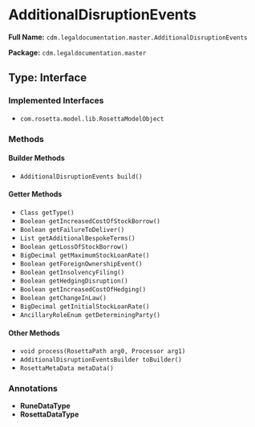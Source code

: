 # AdditionalDisruptionEvents

**Full Name:** `cdm.legaldocumentation.master.AdditionalDisruptionEvents`

**Package:** `cdm.legaldocumentation.master`

## Type: Interface

### Implemented Interfaces

- `com.rosetta.model.lib.RosettaModelObject`

### Methods

#### Builder Methods

- `AdditionalDisruptionEvents build()`

#### Getter Methods

- `Class getType()`
- `Boolean getIncreasedCostOfStockBorrow()`
- `Boolean getFailureToDeliver()`
- `List getAdditionalBespokeTerms()`
- `Boolean getLossOfStockBorrow()`
- `BigDecimal getMaximumStockLoanRate()`
- `Boolean getForeignOwnershipEvent()`
- `Boolean getInsolvencyFiling()`
- `Boolean getHedgingDisruption()`
- `Boolean getIncreasedCostOfHedging()`
- `Boolean getChangeInLaw()`
- `BigDecimal getInitialStockLoanRate()`
- `AncillaryRoleEnum getDeterminingParty()`

#### Other Methods

- `void process(RosettaPath arg0, Processor arg1)`
- `AdditionalDisruptionEventsBuilder toBuilder()`
- `RosettaMetaData metaData()`

### Annotations

- **RuneDataType**
- **RosettaDataType**

